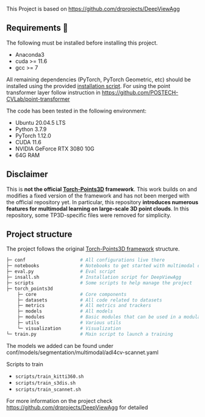 This Project is based on https://github.com/drprojects/DeepViewAgg

## Requirements :memo:
The following must be installed before installing this project.
- Anaconda3
- cuda >= 11.6
- gcc >= 7

All remaining dependencies (PyTorch, PyTorch Geometric, etc) should be installed using the provided [installation script](init.sh).
For using the point transformer layer follow instruction in https://github.com/POSTECH-CVLab/point-transformer

The code has been tested in the following environment:
- Ubuntu 20.04.5 LTS
- Python 3.7.9
- PyTorch 1.12.0
- CUDA 11.6
- NVIDIA GeForce RTX 3080 10G
- 64G RAM


## Disclaimer
This is **not the official [Torch-Points3D](https://github.com/nicolas-chaulet/torch-points3d) framework**. This work builds on and modifies a fixed version of the framework and has not been merged with the official repository yet. In particular, this repository **introduces numerous features for multimodal learning on large-scale 3D point clouds**. In this repository, some TP3D-specific files were removed for simplicity. 

## Project structure
The project follows the original [Torch-Points3D framework](https://github.com/nicolas-chaulet/torch-points3d) structure.
```bash
├─ conf                    # All configurations live there
├─ notebooks               # Notebooks to get started with multimodal datasets and models
├─ eval.py                 # Eval script
├─ insall.sh               # Installation script for DeepViewAgg
├─ scripts                 # Some scripts to help manage the project
├─ torch_points3d
    ├─ core                # Core components
    ├─ datasets            # All code related to datasets
    ├─ metrics             # All metrics and trackers
    ├─ models              # All models
    ├─ modules             # Basic modules that can be used in a modular way
    ├─ utils               # Various utils
    └─ visualization       # Visualization
└─ train.py                # Main script to launch a training
```

The models we added can be found under conf/models/segmentation/multimodal/adl4cv-scannet.yaml

Scripts to train
- `scripts/train_kitti360.sh`
- `scripts/train_s3dis.sh`
- `scripts/train_scannet.sh`

For more information on the project check https://github.com/drprojects/DeepViewAgg for detailed 